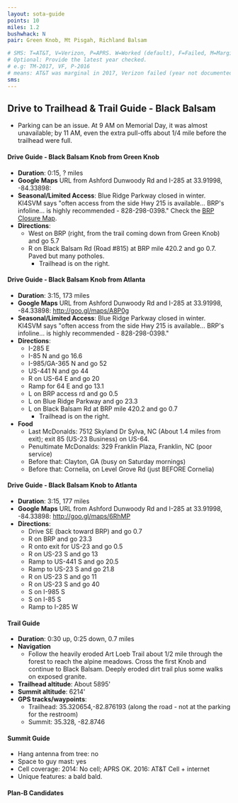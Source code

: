```yaml
---
layout: sota-guide
points: 10
miles: 1.2
bushwhack: N
pair: Green Knob, Mt Pisgah, Richland Balsam

# SMS: T=AT&T, V=Verizon, P=APRS. W=Worked (default), F=Failed, M=Marginal (some failed).
# Optional: Provide the latest year checked.
# e.g: TM-2017, VF, P-2016
# means: AT&T was marginal in 2017, Verizon failed (year not documented), APRS worked in 2016.
sms: 
---
```

Drive to Trailhead & Trail Guide - Black Balsam
--------------------------------------------------------
* Parking can be an issue.  At 9 AM on Memorial Day, it was almost unavailable; by 11 AM, even the extra pull-offs about 1/4 mile before the trailhead were full.

#### Drive Guide - Black Balsam Knob from Green Knob

* **Duration**: 0:15, ? miles
* **Google Maps** URL from Ashford Dunwoody Rd and I-285 at 33.91998, -84.33898: 
* **Seasonal/Limited Access**: Blue Ridge Parkway closed in winter.   KI4SVM says "often access from the side Hwy 215 is available... BRP's infoline... is highly recommended - 828-298-0398." Check the [BRP Closure Map](http://www.nps.gov/maps/blri/road-closures/).
* **Directions**:
    * West on BRP (right, from the trail coming down from Green Knob) and go 5.7
    * R on Black Balsam Rd (Road #815) at BRP mile 420.2 and go 0.7.  Paved but many potholes.
        * Trailhead is on the right.

#### Drive Guide - Black Balsam Knob from Atlanta

* **Duration**: 3:15, 173 miles
* **Google Maps** URL from Ashford Dunwoody Rd and I-285 at 33.91998, -84.33898: http://goo.gl/maps/A8P0g
* **Seasonal/Limited Access**: Blue Ridge Parkway closed in winter.   KI4SVM says "often access from the side Hwy 215 is available... BRP's infoline... is highly recommended - 828-298-0398."
* **Directions**:
    * I-285 E
    * I-85 N and go 16.6
    * I-985/GA-365 N and go 52
    * US-441 N and go 44
    * R on US-64 E and go 20
    * Ramp for 64 E and go 13.1
    * L on BRP access rd and go 0.5
    * L on Blue Ridge Parkway and go 23.3
    * L on Black Balsam Rd at BRP mile 420.2 and go 0.7
        * Trailhead is on the right.
* **Food**
    * Last McDonalds: 7512 Skyland Dr  Sylva, NC (About 1.4 miles from exit); exit 85 (US-23 Business) on US-64.
    * Penultimate McDonalds: 329 Franklin Plaza, Franklin, NC (poor service)
    * Before that: Clayton, GA (busy on Saturday mornings)
    * Before that: Cornelia, on Level Grove Rd (just BEFORE Cornelia)

#### Drive Guide - Black Balsam Knob **to** Atlanta

* **Duration**: 3:15, 177 miles
* **Google Maps** URL from Ashford Dunwoody Rd and I-285 at 33.91998, -84.33898: http://goo.gl/maps/6RhMP
* **Directions**:
    * Drive SE (back toward BRP) and go 0.7
    * R on BRP and go 23.3
    * R onto exit for US-23 and go 0.5
    * R on US-23 S and go 13
    * Ramp to US-441 S and go 20.5
    * Ramp to US-23 S and go 21.8
    * R on US-23 S and go 11
    * R on US-23 S and go 40
    * S on I-985 S
    * S on I-85 S
    * Ramp to I-285 W

#### Trail Guide

* **Duration**: 0:30 up, 0:25 down, 0.7 miles
* **Navigation**
    * Follow the heavily eroded Art Loeb Trail about 1/2 mile through the forest to reach the alpine meadows. Cross the first Knob and continue to Black Balsam.  Deeply eroded dirt trail plus some walks on exposed granite.
* **Trailhead altitude**: About 5895'
* **Summit altitude**: 6214'
* **GPS tracks/waypoints**:
    * Trailhead: 35.320654,-82.876193 (along the road - not at the parking for the restroom)
    * Summit: 35.328, -82.8746

#### Summit Guide

* Hang antenna from tree: no
* Space to guy mast: yes
* Cell coverage: 2014: No cell; APRS OK. 2016: AT&T Cell + internet 
* Unique features: a bald bald.

#### Plan-B Candidates
